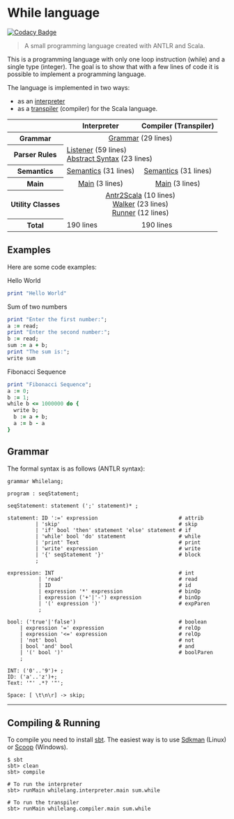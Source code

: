# While language

[![Codacy Badge](https://api.codacy.com/project/badge/Grade/b1705795c5f74b9289b6f4c942dd5911)](https://www.codacy.com/app/leonardo-lucena/whilelang?utm_source=github.com&utm_medium=referral&utm_content=lrlucena/whilelang&utm_campaign=badger)

> A small programming language created with ANTLR and Scala.

This is a programming language with only one loop instruction (while) and a single type (integer).
The goal is to show that with a few lines of code it is possible to implement a programming language.

The language is implemented in two ways:
 - as an [interpreter](interpreter.md)
 - as a [transpiler](transpiler.md) (compiler) for the Scala language.

<table>
  <thead>
    <tr>
      <th> </th>
      <th align="center">Interpreter</th>
      <th align="center">Compiler (Transpiler)</th>
    </tr>
    </thead>
    <tbody>
    <tr>
      <th>Grammar</th>
      <td colspan="2" align="center">
        <a href="#grammar">Grammar</a> (29 lines)
      </td>
    </tr>
    <tr>
      <th>Parser Rules</th>
      <td colspan="2">
        <a href="interpreter.md#parser-rules">Listener</a> (59 lines)<br>
        <a href="interpreter.md#abstract-syntax">Abstract Syntax</a> (23 lines)
      </td>
    </tr>
    <tr>
      <th>Semantics</th>
      <td align="center"><a href="interpreter.md#parser-rules">Semantics</a> (31 lines)</td>
      <td align="center"><a href="interpreter.md#parser-rules">Semantics</a> (31 lines)</td>
    </tr>
    <tr>
      <th>Main</th>
      <td align="center"><a href="interpreter.md#main">Main</a> (3 lines)</td>
      <td align="center"><a href="transpiler.md#main">Main</a> (3 lines)</td>
    </tr>
    <tr>
      <th>Utility Classes</th>
      <td colspan="2" align="center">
      <a href="interpreter.md#antlr2scala">Antr2Scala</a> (10 lines)<br>
      <a href="interpreter.md#walker">Walker</a> (23 lines)<br>
      <a href="interpreter.md#walker">Runner</a> (12 lines)
      </td>
    </tr>
    <tr>
      <th>Total</th>
      <td>190 lines</td>
      <td>190 lines</td>
    </tr>
  </tbody>
</table>


## Examples
Here are some code examples:

Hello World
````ruby
print "Hello World"
````

Sum of two numbers
````ruby
print "Enter the first number:";
a := read;
print "Enter the second number:";
b := read;
sum := a + b;
print "The sum is:";
write sum
````

Fibonacci Sequence
````ruby
print "Fibonacci Sequence";
a := 0;
b := 1;
while b <= 1000000 do {
  write b;
  b := a + b;
  a := b - a
}
````

## Grammar

The formal syntax is as follows (ANTLR syntax):

````antlr
grammar Whilelang;

program : seqStatement;

seqStatement: statement (';' statement)* ;

statement: ID ':=' expression                          # attrib
         | 'skip'                                      # skip
         | 'if' bool 'then' statement 'else' statement # if
         | 'while' bool 'do' statement                 # while
         | 'print' Text                                # print
         | 'write' expression                          # write
         | '{' seqStatement '}'                        # block
         ;

expression: INT                                        # int
          | 'read'                                     # read
          | ID                                         # id
          | expression '*' expression                  # binOp
          | expression ('+'|'-') expression            # binOp
          | '(' expression ')'                         # expParen
          ;

bool: ('true'|'false')                                 # boolean
    | expression '=' expression                        # relOp
    | expression '<=' expression                       # relOp
    | 'not' bool                                       # not
    | bool 'and' bool                                  # and
    | '(' bool ')'                                     # boolParen
    ;

INT: ('0'..'9')+ ;
ID: ('a'..'z')+;
Text: '"' .*? '"';

Space: [ \t\n\r] -> skip;
````
---

## Compiling & Running

To compile you need to install [sbt](https://www.scala-sbt.org/). The easiest way is to use [Sdkman](https://sdkman.io/install) (Linux) or [Scoop](https://scoop.sh/) (Windows).

````shell
$ sbt
sbt> clean
sbt> compile

# To run the interpreter
sbt> runMain whilelang.interpreter.main sum.while

# To run the transpiler
sbt> runMain whilelang.compiler.main sum.while
````

